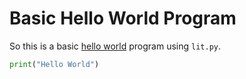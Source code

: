 # Basic Hello World Program

So this is a basic [hello world][hello] program using `lit.py`.

```python
print("Hello World")
```

[hello]: https://en.wikipedia.org/wiki/%22Hello,_World!%22_program